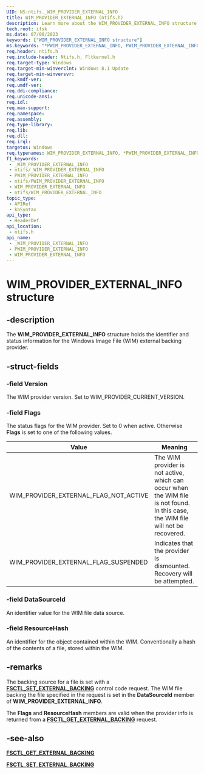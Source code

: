 ```yaml
---
UID: NS:ntifs._WIM_PROVIDER_EXTERNAL_INFO
title: WIM_PROVIDER_EXTERNAL_INFO (ntifs.h)
description: Learn more about the WIM_PROVIDER_EXTERNAL_INFO structure.
tech.root: ifsk
ms.date: 07/06/2023
keywords: ["WIM_PROVIDER_EXTERNAL_INFO structure"]
ms.keywords: "*PWIM_PROVIDER_EXTERNAL_INFO, PWIM_PROVIDER_EXTERNAL_INFO, PWIM_PROVIDER_EXTERNAL_INFO structure pointer [Installable File System Drivers], WIM_PROVIDER_EXTERNAL_FLAG_NOT_ACTIVE, WIM_PROVIDER_EXTERNAL_FLAG_SUSPENDED, WIM_PROVIDER_EXTERNAL_INFO, WIM_PROVIDER_EXTERNAL_INFO structure [Installable File System Drivers], _WIM_PROVIDER_EXTERNAL_INFO, ifsk.wim_provider_external_info, ntifs/PWIM_PROVIDER_EXTERNAL_INFO, ntifs/WIM_PROVIDER_EXTERNAL_INFO"
req.header: ntifs.h
req.include-header: Ntifs.h, Fltkernel.h
req.target-type: Windows
req.target-min-winverclnt: Windows 8.1 Update
req.target-min-winversvr: 
req.kmdf-ver: 
req.umdf-ver: 
req.ddi-compliance: 
req.unicode-ansi: 
req.idl: 
req.max-support: 
req.namespace: 
req.assembly: 
req.type-library: 
req.lib: 
req.dll: 
req.irql: 
targetos: Windows
req.typenames: WIM_PROVIDER_EXTERNAL_INFO, *PWIM_PROVIDER_EXTERNAL_INFO
f1_keywords:
 - _WIM_PROVIDER_EXTERNAL_INFO
 - ntifs/_WIM_PROVIDER_EXTERNAL_INFO
 - PWIM_PROVIDER_EXTERNAL_INFO
 - ntifs/PWIM_PROVIDER_EXTERNAL_INFO
 - WIM_PROVIDER_EXTERNAL_INFO
 - ntifs/WIM_PROVIDER_EXTERNAL_INFO
topic_type:
 - APIRef
 - kbSyntax
api_type:
 - HeaderDef
api_location:
 - ntifs.h
api_name:
 - _WIM_PROVIDER_EXTERNAL_INFO
 - PWIM_PROVIDER_EXTERNAL_INFO
 - WIM_PROVIDER_EXTERNAL_INFO
---
```


# WIM_PROVIDER_EXTERNAL_INFO structure

## -description

The **WIM_PROVIDER_EXTERNAL_INFO** structure holds the identifier and status information for the Windows Image File (WIM) external backing provider.

## -struct-fields

### -field Version

The WIM provider version. Set to WIM_PROVIDER_CURRENT_VERSION.

### -field Flags

The status flags for the WIM provider. Set to 0 when active. Otherwise **Flags** is set to one of the following values.

| Value | Meaning |
| ----- | ------- |
| WIM_PROVIDER_EXTERNAL_FLAG_NOT_ACTIVE | The WIM provider is not active, which can occur when the WIM file is not found. In this case, the WIM file will not be recovered. |
| WIM_PROVIDER_EXTERNAL_FLAG_SUSPENDED  | Indicates that the provider is dismounted. Recovery will be attempted. |

### -field DataSourceId

An identifier value for the WIM file data source.

### -field ResourceHash

An identifier for the object contained within the WIM.  Conventionally a hash of the contents of a file, stored within the WIM.

## -remarks

The backing source for a file is set with a [**FSCTL_SET_EXTERNAL_BACKING**](/windows-hardware/drivers/ifs/fsctl-set-external-backing) control code request. The WIM file backing the file specified in the request is set in the **DataSourceId** member of **WIM_PROVIDER_EXTERNAL_INFO**.

The **Flags** and **ResourceHash** members are valid when the provider info is returned from a [**FSCTL_GET_EXTERNAL_BACKING**](/windows-hardware/drivers/ifs/fsctl-get-external-backing) request.

## -see-also

[**FSCTL_GET_EXTERNAL_BACKING**](/windows-hardware/drivers/ifs/fsctl-get-external-backing)

[**FSCTL_SET_EXTERNAL_BACKING**](/windows-hardware/drivers/ifs/fsctl-set-external-backing)
